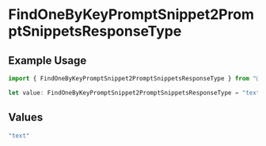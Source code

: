 # FindOneByKeyPromptSnippet2PromptSnippetsResponseType

## Example Usage

```typescript
import { FindOneByKeyPromptSnippet2PromptSnippetsResponseType } from "@orq-ai/node/models/operations";

let value: FindOneByKeyPromptSnippet2PromptSnippetsResponseType = "text";
```

## Values

```typescript
"text"
```